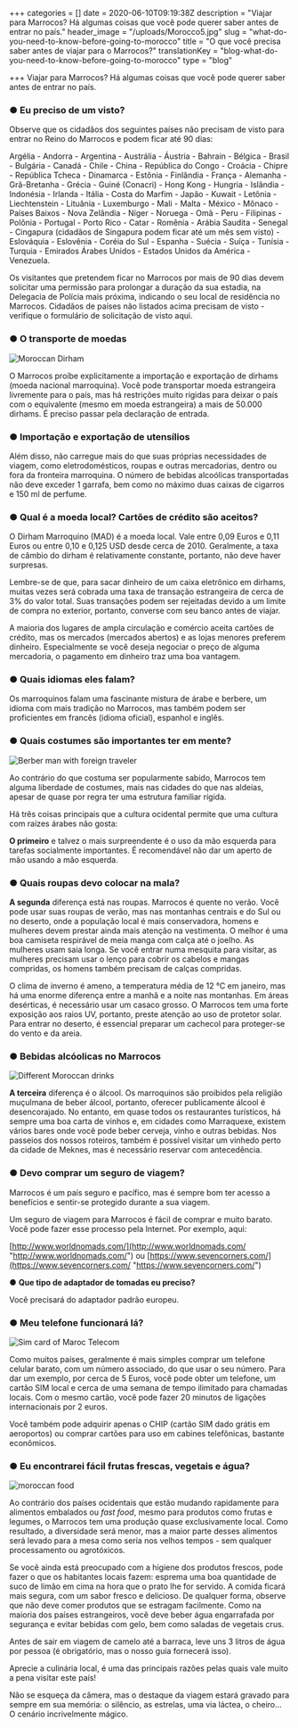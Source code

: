 +++
categories = []
date = 2020-06-10T09:19:38Z
description = "Viajar para Marrocos? Há algumas coisas que você pode querer saber antes de entrar no país."
header_image = "/uploads/Morocco5.jpg"
slug = "what-do-you-need-to-know-before-going-to-morocco"
title = "O que você precisa saber antes de viajar para o Marrocos?"
translationKey = "blog-what-do-you-need-to-know-before-going-to-morocco"
type = "blog"

+++
Viajar para Marrocos? Há algumas coisas que você pode querer saber antes de entrar no país.

### ● **Eu preciso de um visto?**

Observe que os cidadãos dos seguintes países não precisam de visto para entrar no Reino do Marrocos e podem ficar até 90 dias:

Argélia - Andorra - Argentina - Austrália - Áustria - Bahrain - Bélgica - Brasil - Bulgária - Canadá - Chile - China - República do Congo - Croácia - Chipre - República Tcheca - Dinamarca - Estônia - Finlândia - França - Alemanha - Grã-Bretanha - Grécia - Guiné (Conacri) - Hong Kong - Hungria - Islândia - Indonésia - Irlanda - Itália - Costa do Marfim - Japão - Kuwait - Letônia - Liechtenstein - Lituânia - Luxemburgo - Mali - Malta - México - Mônaco - Países Baixos - Nova Zelândia - Níger - Noruega - Omã - Peru - Filipinas - Polônia - Portugal - Porto Rico - Catar - Romênia - Arábia Saudita - Senegal - Cingapura (cidadãos de Singapura podem ficar até um mês sem visto) - Eslováquia - Eslovênia - Coréia do Sul - Espanha - Suécia - Suíça - Tunísia - Turquia - Emirados Árabes Unidos - Estados Unidos da América - Venezuela.

Os visitantes que pretendem ficar no Marrocos por mais de 90 dias devem solicitar uma permissão para prolongar a duração da sua estadia, na Delegacia de Polícia mais próxima, indicando o seu local de residência no Marrocos. Cidadãos de países não listados acima precisam de visto - verifique o formulário de solicitação de visto aqui.

### ● **O transporte de moedas**

![Moroccan Dirham](/uploads/Morocco4.jpg "Moroccan Dirham")

O Marrocos proíbe explicitamente a importação e exportação de dirhams (moeda nacional marroquina). Você pode transportar moeda estrangeira livremente para o país, mas há restrições muito rígidas para deixar o país com o equivalente (mesmo em moeda estrangeira) a mais de 50.000 dirhams. É preciso passar pela declaração de entrada.

### ● **Importação e exportação de utensílios**

Além disso, não carregue mais do que suas próprias necessidades de viagem, como eletrodomésticos, roupas e outras mercadorias, dentro ou fora da fronteira marroquina. O número de bebidas alcoólicas transportadas não deve exceder 1 garrafa, bem como no máximo duas caixas de cigarros e 150 ml de perfume.

### ● **Qual é a moeda local? Cartões de crédito são aceitos?**

O Dirham Marroquino (MAD) é a moeda local. Vale entre 0,09 Euros e 0,11 Euros ou entre 0,10 e 0,125 USD desde cerca de 2010. Geralmente, a taxa de câmbio do dirham é relativamente constante, portanto, não deve haver surpresas.

Lembre-se de que, para sacar dinheiro de um caixa eletrônico em dirhams, muitas vezes será cobrada uma taxa de transação estrangeira de cerca de 3% do valor total. Suas transações podem ser rejeitadas devido a um limite de compra no exterior, portanto, converse com seu banco antes de viajar.

A maioria dos lugares de ampla circulação e comércio aceita cartões de crédito, mas os mercados (mercados abertos) e as lojas menores preferem dinheiro. Especialmente se você deseja negociar o preço de alguma mercadoria, o pagamento em dinheiro traz uma boa vantagem.

### ● **Quais idiomas eles falam?**

Os marroquinos falam uma fascinante mistura de árabe e berbere, um idioma com mais tradição no Marrocos, mas também podem ser proficientes em francês (idioma oficial), espanhol e inglês.

### ● **Quais costumes são importantes ter em mente?**

![Berber man with foreign traveler ](/uploads/Morocco6.jpg)

Ao contrário do que costuma ser popularmente sabido, Marrocos tem alguma liberdade de costumes, mais nas cidades do que nas aldeias, apesar de quase por regra ter uma estrutura familiar rígida.

Há três coisas principais que a cultura ocidental permite que uma cultura com raízes árabes não gosta:

**O primeiro** e talvez o mais surpreendente é o uso da mão esquerda para tarefas socialmente importantes. É recomendável não dar um aperto de mão usando a mão esquerda.

### ● **Quais roupas devo colocar na mala?**

**A segunda** diferença está nas roupas. Marrocos é quente no verão. Você pode usar suas roupas de verão, mas nas montanhas centrais e do Sul ou no deserto, onde a população local é mais conservadora, homens e mulheres devem prestar ainda mais atenção na vestimenta. O melhor é uma boa camiseta respirável de meia manga com calça até o joelho. As mulheres usam saia longa. Se você entrar numa mesquita para visitar, as mulheres precisam usar o lenço para cobrir os cabelos e mangas compridas, os homens também precisam de calças compridas.

O clima de inverno é ameno, a temperatura média de 12 ℃ em janeiro, mas há uma enorme diferença entre a manhã e a noite nas montanhas. Em áreas desérticas, é necessário usar um casaco grosso. O Marrocos tem uma forte exposição aos raios UV, portanto, preste atenção ao uso de protetor solar. Para entrar no deserto, é essencial preparar um cachecol para proteger-se do vento e da areia.

### ● **Bebidas alcóolicas no Marrocos**

![Different Moroccan drinks](/uploads/Christmas7.jpg "Different Moroccan drinks")

**A terceira** diferença é o álcool. Os marroquinos são proibidos pela religião muçulmana de beber álcool, portanto, oferecer publicamente álcool é desencorajado. No entanto, em quase todos os restaurantes turísticos, há sempre uma boa carta de vinhos e, em cidades como Marraquexe, existem vários bares onde você pode beber cerveja, vinho e outras bebidas. Nos passeios dos nossos roteiros, também é possível visitar um vinhedo perto da cidade de Meknes, mas é necessário reservar com antecedência.

### ● **Devo comprar um seguro de viagem?**

Marrocos é um país seguro e pacífico, mas é sempre bom ter acesso a benefícios e sentir-se protegido durante a sua viagem.

Um seguro de viagem para Marrocos é fácil de comprar e muito barato. Você pode fazer esse processo pela Internet. Por exemplo, aqui:

[http://www.worldnomads.com/](http://www.worldnomads.com/ "http://www.worldnomads.com/") ou [https://www.sevencorners.com/](https://www.sevencorners.com/ "https://www.sevencorners.com/")

● **Que tipo de adaptador de tomadas eu preciso?**

Você precisará do adaptador padrão europeu.

### ● **Meu telefone funcionará lá?**

![Sim card of Maroc Telecom](/uploads/IMG_3710.jpg "Sim card of Maroc Telecom")

Como muitos países, geralmente é mais simples comprar um telefone celular barato, com um número associado, do que usar o seu número. Para dar um exemplo, por cerca de 5 Euros, você pode obter um telefone, um cartão SIM local e cerca de uma semana de tempo ilimitado para chamadas locais. Com o mesmo cartão, você pode fazer 20 minutos de ligações internacionais por 2 euros.

Você também pode adquirir apenas o CHIP (cartão SIM dado grátis em aeroportos) ou comprar cartões para uso em cabines telefônicas, bastante econômicos.

### ● **Eu encontrarei fácil frutas frescas, vegetais e água?**

![moroccan food](/uploads/stew-1759394_1280.jpg "moroccan food")

Ao contrário dos países ocidentais que estão mudando rapidamente para alimentos embalados ou _fast food_, mesmo para produtos como frutas e legumes, o Marrocos tem uma produção quase exclusivamente local. Como resultado, a diversidade será menor, mas a maior parte desses alimentos será levado para a mesa como seria nos velhos tempos - sem qualquer processamento ou agrotóxicos.

Se você ainda está preocupado com a higiene dos produtos frescos, pode fazer o que os habitantes locais fazem: esprema uma boa quantidade de suco de limão em cima na hora que o prato lhe for servido. A comida ficará mais segura, com um sabor fresco e delicioso. De qualquer forma, observe que não deve comer produtos que se estragam facilmente. Como na maioria dos países estrangeiros, você deve beber água engarrafada por segurança e evitar bebidas com gelo, bem como saladas de vegetais crus.

Antes de sair em viagem de camelo até a barraca, leve uns 3 litros de água por pessoa (é obrigatório, mas o nosso guia fornecerá isso).

Aprecie a culinária local, é uma das principais razões pelas quais vale muito a pena visitar este país!

Não se esqueça da câmera, mas o destaque da viagem estará gravado para sempre em sua memória: o silêncio, as estrelas, uma via láctea, o cheiro... O cenário incrivelmente mágico.